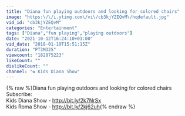 ```yaml
---
title: "Diana fun playing outdoors and looking for colored chairs"
image: "https:\/\/i.ytimg.com\/vi\/cb3kjYZEQvM\/hqdefault.jpg"
vid_id: "cb3kjYZEQvM"
categories: "Entertainment"
tags: ["Diana","fun playing","playing outdoors"]
date: "2021-10-12T16:24:10+03:00"
vid_date: "2018-01-19T15:51:15Z"
duration: "PT3M32S"
viewcount: "182875223"
likeCount: ""
dislikeCount: ""
channel: "✿ Kids Diana Show"
---
```

{% raw %}Diana fun playing outdoors and looking for colored chairs<br />Subscribe:<br />Kids Diana Show - <a rel="nofollow" target="blank" href="http://bit.ly/2k7NrSx">http://bit.ly/2k7NrSx</a><br />Kids Roma Show - <a rel="nofollow" target="blank" href="http://bit.ly/2kj62uh">http://bit.ly/2kj62uh</a>{% endraw %}
